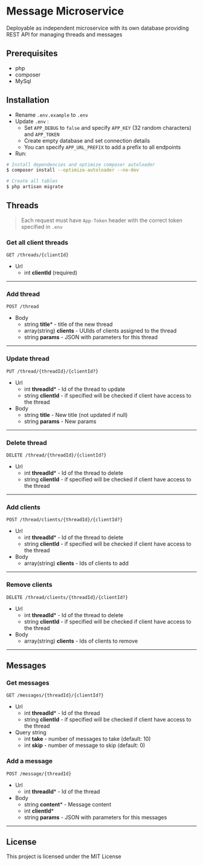 # Message Microservice

Deployable as independent microservice with its own database providing REST API for managing threads and messages

## Prerequisites
- php
- composer
- MySql

## Installation


- Rename `.env.example` to `.env`
- Update `.env` :
  - Set `APP_DEBUG` to `false` and specify `APP_KEY` (32 random characters) and `APP_TOKEN`
  - Create empty database and set connection details
  - You can specify `APP_URL_PREFIX` to add a prefix to all endpoints
- Run:

```bash
# Install dependencies and optimize composer autoloader
$ composer install --optimize-autoloader --no-dev

# Create all tables
$ php artisan migrate
```

## Threads

> Each request must have `App-Token` header with the correct token specified in `.env`

### Get all client threads
```
GET /threads/{clientId}
```
- Url
  - int **clientId** (required)

<hr> 

### Add thread
```
POST /thread
```
- Body
  - string **title*** - title of the new thread 
  - array(string) **clients** - UUIds of clients assigned to the thread
  - string **params** - JSON with parameters for this thread

<hr>

### Update thread
```
PUT /thread/{threadId}/{clientId?}
```
- Url
  - int **threadId*** - Id of the thread to update
  - string **clientId** - if specified will be checked if client have access to the thread
- Body
  - string **title** - New title (not updated if null)
  - string **params** - New params

<hr>

### Delete thread
```
DELETE /thread/{threadId}/{clientId?}
```
- Url
  - int **threadId*** - Id of the thread to delete
  - string **clientId** - if specified will be checked if client have access to the thread

<hr>

### Add clients
```
POST /thread/clients/{threadId}/{clientId?}
```
- Url
  - int **threadId*** - Id of the thread to delete
  - string **clientId** - if specified will be checked if client have access to the thread
- Body
  - array(string) **clients** - Ids of clients to add

<hr>

### Remove clients
```
DELETE /thread/clients/{threadId}/{clientId?}
```
- Url
  - int **threadId*** - Id of the thread to delete
  - string **clientId** - if specified will be checked if client have access to the thread
- Body
  - array(string) **clients** - Ids of clients to remove

<hr>

## Messages

### Get messages
```
GET /messages/{threadId}/{clientId?}
```
- Url
  - int **threadId*** - Id of the thread
  - string **clientId** - if specified will be checked if client have access to the thread
- Query string
  - int **take** - number of messages to take (default: 10)
  - int **skip** - number of message to skip (default: 0)


### Add a message
```
POST /message/{threadId}
```
- Url
  - int **threadId*** - Id of the thread
- Body
  - string **content*** - Message content
  - int **clientId***
  - string **params** - JSON with parameters for this messages

<hr>

## License
This project is licensed under the MIT License

